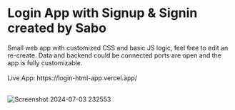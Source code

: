 <h1>Login App with Signup & Signin created by Sabo</h1>
Small web app with customized CSS and basic JS logic, feel free to edit an re-create. Data and backend could be connected ports are open and the app is fully customizable.
<br>
<br>
Live App: https://login-html-app.vercel.app/
<br>
<br>

![Screenshot 2024-07-03 232553](https://github.com/JDsabo/login-html-app/assets/82731778/9e9c3244-d420-4f49-bd14-e5f66adeef9b)
